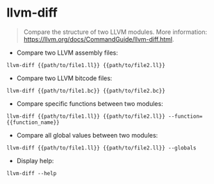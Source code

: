 # llvm-diff

> Compare the structure of two LLVM modules.
> More information: <https://llvm.org/docs/CommandGuide/llvm-diff.html>.

- Compare two LLVM assembly files:

`llvm-diff {{path/to/file1.ll}} {{path/to/file2.ll}}`

- Compare two LLVM bitcode files:

`llvm-diff {{path/to/file1.bc}} {{path/to/file2.bc}}`

- Compare specific functions between two modules:

`llvm-diff {{path/to/file1.ll}} {{path/to/file2.ll}} --function={{function_name}}`

- Compare all global values between two modules:

`llvm-diff {{path/to/file1.ll}} {{path/to/file2.ll}} --globals`

- Display help:

`llvm-diff --help`
